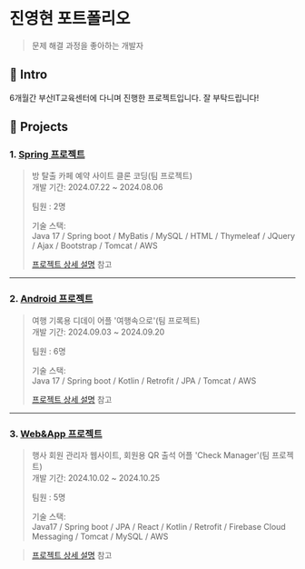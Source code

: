 # 진영현 포트폴리오

> 문제 해결 과정을 좋아하는 개발자

## :pushpin: Intro
6개월간 부산IT교육센터에 다니며 진행한 프로젝트입니다. 잘 부탁드립니다!

## :pushpin: Projects
### 1. [Spring 프로젝트](https://github.com/jinnnnyh/web_project.git)
>방 탈출 카페 예약 사이트 클론 코딩(팀 프로젝트)  
>개발 기간: 2024.07.22 ~ 2024.08.06
>
>팀원 : 2명
>
>기술 스택:  
>Java 17 / Spring boot / MyBatis / MySQL / HTML / Thymeleaf /
>JQuery / Ajax / Bootstrap / Tomcat / AWS
>
>[프로젝트 상세 설명](https://github.com/jinnnnyh/web_project.git) 참고

---

### 2. [Android 프로젝트](https://github.com/jinnnnyh/mobile_project.git)
>여행 기록용 디데이 어플 '여행속으로'(팀 프로젝트)  
>개발 기간: 2024.09.03 ~ 2024.09.20
>
>팀원 : 6명
>
>기술 스택:  
>Java 17 / Spring boot / Kotlin / Retrofit / JPA / Tomcat / AWS
>
>[프로젝트 상세 설명](https://github.com/jinnnnyh/mobile_project.git) 참고

---

### 3. [Web&App 프로젝트](https://github.com/jinnnnyh/final_project.git)
>행사 회원 관리자 웹사이트, 회원용 QR 출석 어플 'Check Manager'(팀 프로젝트)  
>개발 기간: 2024.10.02 ~ 2024.10.25
>
>팀원 : 5명
>
>기술 스택:  
>Java17 / Spring boot / JPA / React / Kotlin / Retrofit / Firebase Cloud Messaging /
>Tomcat / MySQL / AWS 

>[프로젝트 상세 설명](https://github.com/jinnnnyh/final_project.git) 참고

